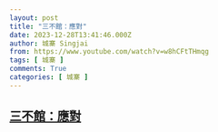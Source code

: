 ```yaml
---
layout: post
title: "三不館：應對"
date: 2023-12-28T13:41:46.000Z
author: 城寨 Singjai
from: https://www.youtube.com/watch?v=w8hCFtTHmqg
tags: [ 城寨 ]
comments: True
categories: [ 城寨 ]
---
```

<!--1703770906000-->
[三不館：應對](https://www.youtube.com/watch?v=w8hCFtTHmqg)
------

<div>

</div>
